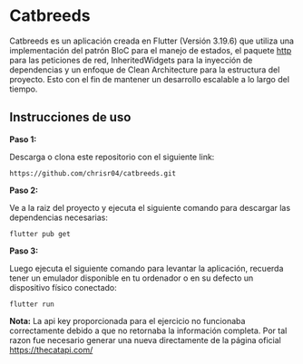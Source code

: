 # Catbreeds

Catbreeds es un aplicación creada en Flutter (Versión 3.19.6) que utiliza una implementación del patrón BloC para el manejo de estados, el paquete [http](https://pub.dev/packages/http) para las peticiones de red, InheritedWidgets para la inyección de dependencias y un enfoque de Clean Architecture para la estructura del proyecto. Esto con el fin de mantener un desarrollo escalable a lo largo del tiempo.

## Instrucciones de uso

**Paso 1:**

Descarga o clona este repositorio con el siguiente link:

```
https://github.com/chrisr04/catbreeds.git
```

**Paso 2:**

Ve a la raiz del proyecto y ejecuta el siguiente comando para descargar las dependencias necesarias: 

```
flutter pub get 
```

**Paso 3:**

Luego ejecuta el siguiente comando para levantar la aplicación, recuerda tener un emulador disponible en tu ordenador o en su defecto un dispositivo físico conectado:

```
flutter run
```

**Nota:** La api key proporcionada para el ejercicio no funcionaba correctamente debido a que no retornaba la información completa. Por tal razon fue necesario generar una nueva directamente de la página oficial https://thecatapi.com/
